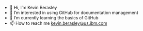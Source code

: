 - 👋 Hi, I’m Kevin Berasley
- 👀 I’m interested in using GitHub for documentation management
- 🌱 I’m currently learning the basics of GitHub
- 📫 How to reach me kevin.berasley@us.ibm.com

<!---
kaberasley/kaberasley is a ✨ special ✨ repository because its `README.md` (this file) appears on your GitHub profile.
You can click the Preview link to take a look at your changes.
--->
